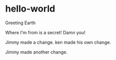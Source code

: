 # hello-world
Greeting Earth

Where I'm from is a secret! Damn you!

Jimmy made a change.
ken made his own change.

Jimmy made another change.

